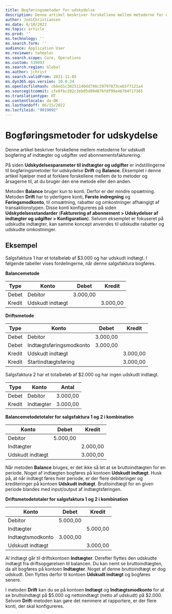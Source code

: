 ```yaml
---
title: Bogføringsmetoder for udskydelse
description: Denne artikel beskriver forskellene mellem metoderne for udskudt bogføring af indtægter og udgifter ved abonnementsfakturering.
author: JodiChristiansen
ms.date: 6/10/2022
ms.topic: article
ms.prod: ''
ms.technology: ''
ms.search.form: ''
audience: Application User
ms.reviewer: twheeloc
ms.search.scope: Core, Operations
ms.custom: 539093
ms.search.region: Global
ms.author: jchrist
ms.search.validFrom: 2021-11-05
ms.dyn365.ops.version: 10.0.24
ms.openlocfilehash: c66ed1c38251140dd798c39797873ceb5f7121a4
ms.sourcegitcommit: cfe8fbc202c3eb05d894076fdf99e46704f17365
ms.translationtype: HT
ms.contentlocale: da-DK
ms.lasthandoff: 06/15/2022
ms.locfileid: "9019092"
---
```

# <a name="deferral-posting-methods"></a>Bogføringsmetoder for udskydelse

Denne artikel beskriver forskellene mellem metoderne for udskudt bogføring af indtægter og udgifter ved abonnementsfakturering.

På siden **Udskydelsesparameter til indtægter og udgifter** er indstillingerne til bogføringsmetoder for udskydelse **Drift** og **Balance**. Eksemplet i denne artikel hjælper med at forklare forskellene mellem de to metoder og årsagerne til, at du bruger den ene metode eller den anden.

Metoden **Balance** bruger kun to konti. Derfor er der mindre opsætning. Metoden **Drift** har to yderligere konti, **Første indregning** og **Føringsmodkonto**, til omsætning, rabatter og omkostninger afhængigt af transaktionstypen. Disse konti konfigureres på siden **Udskydelsesstandarder** (**Fakturering af abonnement \> Udskydelser af indtægter og udgifter \> Konfiguration**). Selvom eksemplet er fokuseret på udskudte indtægter, kan samme koncept anvendes til udskudte rabatter og udskudte omkostninger.

## <a name="example"></a>Eksempel

Salgsfaktura 1 har et totalbeløb af $3.000 og har udskudt indtægt. I følgende tabeller vises fordelingerne, når denne salgsfaktura bogføres.

**Balancemetode**

| Type | Konto | Debet | Kredit|
|---|---|---|---|
| Debet | Debitor | 3.000,00 | |
| Kredit | Udskudt indtægt | | 3.000,00 |

**Driftsmetode**

| Type | Konto | Debet | Kredit |
|---|---|---|---|
| Debet | Debitor | 3.000,00 | |
| Debet | Indtægtsføringsmodkonto | 3.000,00 | |
| Kredit | Udskudt indtægt | | 3.000,00 |
| Kredit | Startindtægtsføring | | 3.000,00 |

Salgsfaktura 2 har et totalbeløb af $2.000 og har ingen udskudt indtægt.

| Type | Konto | Antal |
|---|---|---|
| Debet | Debitor | 3.000,00 |
| Kredit | Indtægter | 3.000,00 |

**Balancemetodetotaler for salgsfaktura 1 og 2 i kombination**

| Konto | Debet | Kredit |
|---|---|---|
| Debitor | 5.000,00 | |
| Indtægter | | 2.000,00 |
| Udskudt indtægt | | 3.000,00 |

Når metoden **Balance** bruges, er det ikke så let at se bruttoindtægten for en periode. Noget af indtægten bogføres på kontoen **Udskudt indtægt**. Husk på, at når indtægt føres hver periode, er der flere debiteringer og krediteringer på kontoen **Udskudt indtægt**. Bruttoindtægt for en given periode blandes med input/output af indtægtsføringen.

**Driftsmetodetotaler for salgsfaktura 1 og 2 i kombination**

| Konto | Debet | Kredit |
|---|---|---|
| Debitor | 5.000,00 | |
| Indtægter | | 5.000,00 |
| Indtægtsmodkonto | 3.000,00 | |
| Udskudt indtægt | | 3.000,00 |

Al indtægt går til driftskontoen **Indtægter**. Derefter flyttes den udskudte indtægt fra driftsopgørelsen til balancen. Du kan nemt se bruttoindtægten, da alt bogføres på kontoen **Indtægter**. Noget af denne bruttoindtægt er dog udskudt. Den flyttes derfor til kontoen **Udskudt indtægt** og bogføres senere.

I metoden **Drift** kan du se på kontoen **Indtægt** og **Indtægtsmodkonto** for at se bruttoindtægt på $5.000 og nettoindtægt (netto af udskudt) på $2.000. Selvom **Drift**-metoden kan gøre det nemmere at rapportere, er der flere konti, der skal konfigureres.
